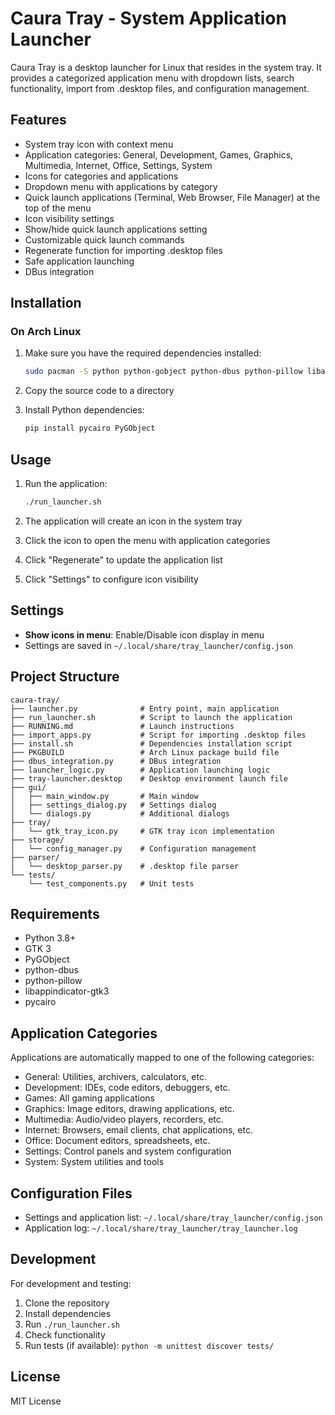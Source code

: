 # Caura Tray - System Application Launcher

Caura Tray is a desktop launcher for Linux that resides in the system tray. It provides a categorized application menu with dropdown lists, search functionality, import from .desktop files, and configuration management.

## Features

- System tray icon with context menu
- Application categories: General, Development, Games, Graphics, Multimedia, Internet, Office, Settings, System
- Icons for categories and applications
- Dropdown menu with applications by category
- Quick launch applications (Terminal, Web Browser, File Manager) at the top of the menu
- Icon visibility settings
- Show/hide quick launch applications setting
- Customizable quick launch commands
- Regenerate function for importing .desktop files
- Safe application launching
- DBus integration

## Installation

### On Arch Linux

1. Make sure you have the required dependencies installed:
   ```bash
   sudo pacman -S python python-gobject python-dbus python-pillow libappindicator-gtk3
   ```

2. Copy the source code to a directory

3. Install Python dependencies:
   ```bash
   pip install pycairo PyGObject
   ```

## Usage

1. Run the application:
   ```bash
   ./run_launcher.sh
   ```

2. The application will create an icon in the system tray

3. Click the icon to open the menu with application categories

4. Click "Regenerate" to update the application list

5. Click "Settings" to configure icon visibility

## Settings

- **Show icons in menu**: Enable/Disable icon display in menu
- Settings are saved in `~/.local/share/tray_launcher/config.json`

## Project Structure

```
caura-tray/
├── launcher.py              # Entry point, main application
├── run_launcher.sh          # Script to launch the application
├── RUNNING.md               # Launch instructions
├── import_apps.py           # Script for importing .desktop files
├── install.sh               # Dependencies installation script
├── PKGBUILD                 # Arch Linux package build file
├── dbus_integration.py      # DBus integration
├── launcher_logic.py        # Application launching logic
├── tray-launcher.desktop    # Desktop environment launch file
├── gui/
│   ├── main_window.py       # Main window
│   ├── settings_dialog.py   # Settings dialog
│   └── dialogs.py           # Additional dialogs
├── tray/
│   └── gtk_tray_icon.py     # GTK tray icon implementation
├── storage/
│   └── config_manager.py    # Configuration management
├── parser/
│   └── desktop_parser.py    # .desktop file parser
└── tests/
    └── test_components.py   # Unit tests
```

## Requirements

- Python 3.8+
- GTK 3
- PyGObject
- python-dbus
- python-pillow
- libappindicator-gtk3
- pycairo

## Application Categories

Applications are automatically mapped to one of the following categories:

- General: Utilities, archivers, calculators, etc.
- Development: IDEs, code editors, debuggers, etc.
- Games: All gaming applications
- Graphics: Image editors, drawing applications, etc.
- Multimedia: Audio/video players, recorders, etc.
- Internet: Browsers, email clients, chat applications, etc.
- Office: Document editors, spreadsheets, etc.
- Settings: Control panels and system configuration
- System: System utilities and tools

## Configuration Files

- Settings and application list: `~/.local/share/tray_launcher/config.json`
- Application log: `~/.local/share/tray_launcher/tray_launcher.log`

## Development

For development and testing:

1. Clone the repository
2. Install dependencies
3. Run `./run_launcher.sh`
4. Check functionality
5. Run tests (if available): `python -m unittest discover tests/`

## License

MIT License